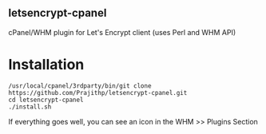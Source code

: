 ## letsencrypt-cpanel
 cPanel/WHM plugin for Let's Encrypt client (uses Perl and WHM API) 

# Installation
```
/usr/local/cpanel/3rdparty/bin/git clone https://github.com/Prajithp/letsencrypt-cpanel.git
cd letsencrypt-cpanel
./install.sh
```
If everything goes well, you can see an icon in the WHM >> Plugins Section
